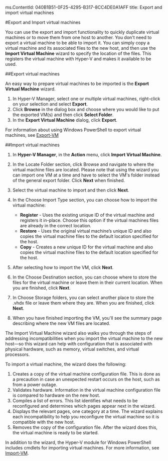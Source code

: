 ms.ContentId: 040B1B51-0F25-4295-B317-8CC4DE0A1AFF
title: Export and import virtual machines




#Export and Import virtual machines

You can use the export and import functionality to quickly duplicate virtual machines or to move them from one host to another.
You don't need to export a virtual machine to be able to import it. You can simply copy a virtual machine and its associated files to the new host, and then use the **Import Virtual Machine** wizard to specify the location of the files. This registers the virtual machine with Hyper-V and makes it available to be used.

##Export virtual machines

An easy way to prepare virtual machines to be imported is the **Export Virtual Machine** wizard.

1. In Hyper-V Manager, select one or multiple virtual machines, right-click on your selection and select **Export**.
2. Click **Browse** in the dialog box and choose where you would like to put the exported VM(s) and then click **Select Folder**.
3. In the **Export Virtual Machine** dialog, click **Export**.

For information about using Windows PowerShell to export virtual machines, see [Export-VM](https://technet.microsoft.com/library/hh848491.aspx)

##Import virtual machines

1. In **Hyper-V Manager**, in the **Action** menu, click **Import Virtual Machine**.
2. In the Locate Folder section, click Browse and navigate to where the virtual machine files are located. Please note that using the wizard you can import one VM at a time and have to select the VM's folder instead of the general export folder. Click **Next** when finished.
3. Select the virtual machine to import and then click **Next**.
4. In the Choose Import Type section, you can choose how to import the virtual machine:
   -  **Register** - Uses the existing unique ID of the virtual machine and registers it in-place. Choose this option if the virtual machines files are already in the correct location.
   - **Restore** - Uses the original virtual machine’s unique ID and also copies the virtual machine files to the default location specified for the host.
   - **Copy** - Creates a new unique ID for the virtual machine and also copies the virtual machine files to the default location specified for the host.
   
5. After selecting how to import the VM, click **Next**.
6. In the Choose Destination section, you can choose where to store the files for the virtual machine or leave them in their current location. When you are finished, click **Next**.
7. In Choose Storage folders, you can select another place to store the .vhdx file or leave them where they are. When you are finished, click **Next**.
8. When you have finished importing the VM, you'll see the summary page describing where the new VM files are located.

The Import Virtual Machine wizard also walks you through the steps of addressing incompatibilities when you import the virtual machine to the new host—so this wizard can help with configuration that is associated with physical hardware, such as memory, virtual switches, and virtual processors.

To import a virtual machine, the wizard does the following:
1. Creates a copy of the virtual machine configuration file. This is done as a precaution in case an unexpected restart occurs on the host, such as from a power outage.
2. Validates hardware. Information in the virtual machine configuration file is compared to hardware on the new host.
3. Compiles a list of errors. This list identifies what needs to be reconfigured and determines which pages appear next in the wizard.
4. Displays the relevant pages, one category at a time. The wizard explains each incompatibility to help you reconfigure the virtual machine so it is compatible with the new host.
5. Removes the copy of the configuration file. After the wizard does this, the virtual machine is ready to be started.

In addition to the wizard, the Hyper-V module for Windows PowerShell includes cmdlets for importing virtual machines. For more information, see [Import-VM](https://technet.microsoft.com/library/hh848495.aspx).



